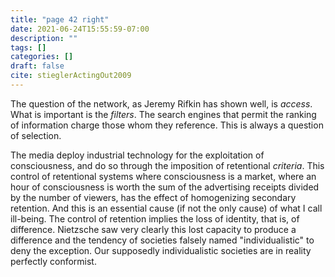 ```yaml
---
title: "page 42 right"
date: 2021-06-24T15:55:59-07:00
description: ""
tags: []
categories: []
draft: false
cite: stieglerActingOut2009
---
```


The question of the network, as Jeremy Rifkin has shown well,
is *access*. What is important is the *filters*. The search engines that
permit the ranking of information charge those whom they reference. This is always a question of selection. 

The media deploy industrial technology for the exploitation of
consciousness, and do so through the imposition of retentional
*criteria*. This control of retentional systems where consciousness is
a market, where an hour of consciousness is worth the sum of the
advertising receipts divided by the number of viewers, has the effect of homogenizing secondary retention. And this is an essential
cause (if not the only cause) of what I call ill-being. The control
of retention implies the loss of identity, that is, of difference. Nietzsche saw very clearly this lost capacity to produce a difference
and the tendency of societies falsely named "individualistic" to
deny the exception. Our supposedly individualistic societies are in
reality perfectly conformist.

